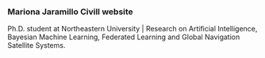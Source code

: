 ### Mariona Jaramillo Civill website
Ph.D. student at Northeastern University | Research on Artificial Intelligence, Bayesian Machine Learning, Federated Learning and Global Navigation Satellite Systems.
